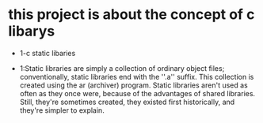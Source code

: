 # this project is about the concept of c libarys
- 1-c static libaries
* 1:Static libraries are simply a collection of ordinary object files; conventionally, static libraries end with the ''.a'' suffix. This collection is created using the ar (archiver) program. Static libraries aren't used as often as they once were, because of the advantages of shared libraries. Still, they're sometimes created, they existed first historically, and they're simpler to explain.
